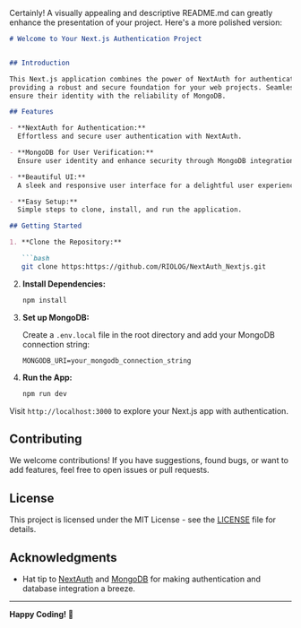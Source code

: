 Certainly! A visually appealing and descriptive README.md can greatly enhance the presentation of your project. Here's a more polished version:

```markdown
# Welcome to Your Next.js Authentication Project


## Introduction

This Next.js application combines the power of NextAuth for authentication and MongoDB for user verification,
providing a robust and secure foundation for your web projects. Seamlessly sign in users and
ensure their identity with the reliability of MongoDB.

## Features

- **NextAuth for Authentication:**
  Effortless and secure user authentication with NextAuth.

- **MongoDB for User Verification:**
  Ensure user identity and enhance security through MongoDB integration.

- **Beautiful UI:**
  A sleek and responsive user interface for a delightful user experience.

- **Easy Setup:**
  Simple steps to clone, install, and run the application.

## Getting Started

1. **Clone the Repository:**

   ```bash
   git clone https:https://github.com/RIOLOG/NextAuth_Nextjs.git
   ```

2. **Install Dependencies:**

   ```bash
   npm install
   ```

3. **Set up MongoDB:**

   Create a `.env.local` file in the root directory and add your MongoDB connection string:

   ```env
   MONGODB_URI=your_mongodb_connection_string
   ```

4. **Run the App:**

   ```bash
   npm run dev
   ```

Visit `http://localhost:3000` to explore your Next.js app with authentication.


## Contributing

We welcome contributions! If you have suggestions, found bugs, or want to add features, feel free to open issues or pull requests.

## License

This project is licensed under the MIT License - see the [LICENSE](LICENSE) file for details.

## Acknowledgments

- Hat tip to [NextAuth](https://next-auth.js.org/) and [MongoDB](https://www.mongodb.com/) for making authentication and database integration a breeze.

---

**Happy Coding! 🚀**

